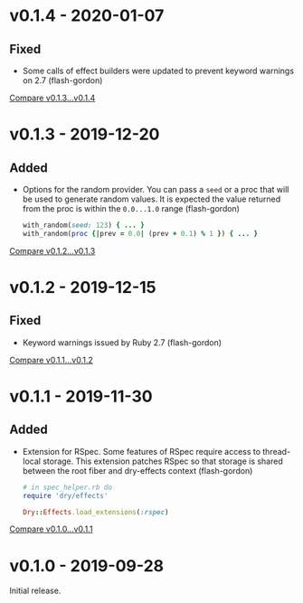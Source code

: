 # v0.1.4 - 2020-01-07

## Fixed

- Some calls of effect builders were updated to prevent keyword warnings on 2.7 (flash-gordon)

[Compare v0.1.3...v0.1.4](https://github.com/dry-rb/dry-effects/compare/v0.1.3...v0.1.4)

# v0.1.3 - 2019-12-20

## Added

- Options for the random provider. You can pass a `seed` or a proc that will be used to generate random values. It is expected the value returned from the proc is within the `0.0...1.0` range (flash-gordon)
  ```ruby
  with_random(seed: 123) { ... }
  with_random(proc {|prev = 0.0| (prev + 0.1) % 1 }) { ... }
  ```

[Compare v0.1.2...v0.1.3](https://github.com/dry-rb/dry-effects/compare/v0.1.2...v0.1.3)

# v0.1.2 - 2019-12-15

## Fixed

- Keyword warnings issued by Ruby 2.7 (flash-gordon)

[Compare v0.1.1...v0.1.2](https://github.com/dry-rb/dry-effects/compare/v0.1.1...v0.1.2)

# v0.1.1 - 2019-11-30

## Added

- Extension for RSpec. Some features of RSpec require access to thread-local storage. This extension patches RSpec so that storage is shared between the root fiber and dry-effects context (flash-gordon)

  ```ruby
  # in spec_helper.rb do
  require 'dry/effects'

  Dry::Effects.load_extensions(:rspec)
  ```

[Compare v0.1.0...v0.1.1](https://github.com/dry-rb/dry-effects/compare/v0.1.0...v0.1.1)

# v0.1.0 - 2019-09-28

Initial release.
